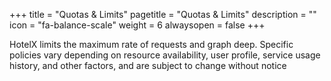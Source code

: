 +++
title = "Quotas & Limits"
pagetitle = "Quotas & Limits"
description = ""
icon = "fa-balance-scale"
weight = 6
alwaysopen = false
+++

HotelX limits the maximum rate of requests and graph deep. Specific policies vary depending on resource availability, user profile, service usage history, and other factors, and are subject to change without notice

